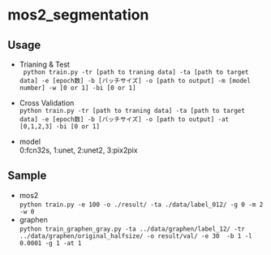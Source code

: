 # mos2_segmentation
## Usage
- Trianing & Test  
` python train.py -tr [path to traning data] -ta [path to target data] -e [epoch数] -b [バッチサイズ] -o [path to output] -m [model number] -w [0 or 1] -bi [0 or 1]`

- Cross Validation  
` python train.py -tr [path to traning data] -ta [path to target data] -e [epoch数] -b [バッチサイズ] -o [path to output] -at [0,1,2,3] -bi [0 or 1] `

- model  
0:fcn32s, 1:unet, 2:unet2, 3:pix2pix
## Sample
- mos2  
` python train.py -e 100 -o ./result/ -ta ./data/label_012/ -g 0 -m 2 -w 0 `  
- graphen  
` python train_graphen_gray.py -ta ../data/graphen/label_12/ -tr ../data/graphen/original_halfsize/ -o result/val/ -e 30  -b 1 -l 0.0001 -g 1 -at 1 `

